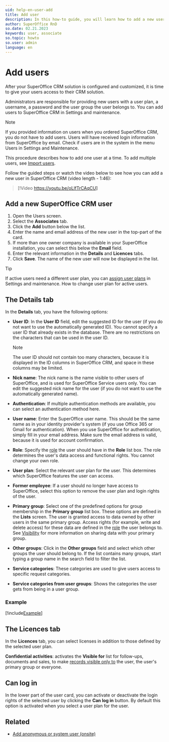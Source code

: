 ```yaml
---
uid: help-en-user-add
title: Add user
description: In this how-to guide, you will learn how to add a new user in SuperOffice CRM.
author: SuperOffice RnD
so.date: 02.21.2023
keywords: user, associate
so.topic: howto
so.user: admin
language: en
---
```


# Add users

After your SuperOffice CRM solution is configured and customized, it is time to give your users access to their CRM solution.

Administrators are responsible for providing new users with a user plan, a username, a password and the user group the user belongs to. You can add users to SuperOffice CRM in Settings and maintenance.

> [!NOTE]
> If you provided information on users when you ordered SuperOffice CRM, you do not have to add users. Users will have received login information from SuperOffice by email. Check if users are in the system in the menu Users in Settings and Maintenance.
>
> This procedure describes how to add one user at a time. To add multiple users, see [Import users][1].

Follow the guided steps or watch the video below to see how you can add a new user in SuperOffice CRM (video length - 1:46):

<!-- markdownlint-disable-next-line MD034 DOCSMD007 -->
> [!Video https://youtu.be/oLlfTrCAqCU]

## Add a new SuperOffice CRM user

1. Open the Users screen.
2. Select the **Associates** tab.
3. Click the **Add** button below the list.
4. Enter the name and email address of the new user in the top-part of the card.
5. If more than one owner company is available in your SuperOffice installation, you can select this below the **Email** field.
6. Enter the relevant information in the **Details** and **Licences** tabs.
7. Click **Save**. The name of the new user will now be displayed in the list.

> [!TIP]
> If active users need a different user plan, you can [assign user plans][4] in Settings and maintenance. How to change user plan for active users.

## The Details tab

In the **Details** tab, you have the following options:

* **User ID**: In the **User ID** field, edit the suggested ID for the user (if you do not want to use the automatically generated ID). You cannot specify a user ID that already exists in the database. There are no restrictions on the characters that can be used in the user ID.

    > [!NOTE]
    > The user ID should not contain too many characters, because it is displayed in the ID columns in SuperOffice CRM, and space in these columns may be limited.

* **Nick name**: The nick name is the name visible to other users of SuperOffice, and is used for SuperOffice Service users only. You can edit the suggested nick name for the user (if you do not want to use the automatically generated name).

* **Authentication**: If multiple authentication methods are available, you can select an authentication method here.

* **User name**: Enter the SuperOffice user name. This should be the same name as in your identity provider's system (if you use Office 365 or Gmail for authentication). When you use SuperOffice for authentication, simply fill in your email address. Make sure the email address is valid, because it is used for account confirmation.

* **Role**: Specify the [role][3] the user should have in the **Role** list box. The role determines the user's data access and functional rights. You cannot change your own role.

* **User plan**: Select the relevant user plan for the user. This determines which SuperOffice features the user can access.

* **Former employee**: If a user should no longer have access to SuperOffice, select this option to remove the user plan and login rights of the user.

* **Primary group**: Select one of the predefined options for group membership in the **Primary group** list box. These options are defined in the **Lists** screen. The user is granted access to data owned by other users in the same primary group. Access rights (for example, write and delete access) for these data are defined in the [role][3] the user belongs to. See [Visibility][2] for more information on sharing data with your primary group.

* **Other groups**: Click in the **Other groups** field and select which other groups the user should belong to. If the list contains many groups, start typing a group name in the search field to filter the list.

* **Service categories**: These categories are used to give users access to specific request categories.

* **Service categories from user groups**: Shows the categories the user gets from being in a user group.

### Example

[!include[Example](includes/example-grouping.md)]

## The Licences tab

In the **Licences** tab, you can select licenses in addition to those defined by the selected user plan.

**Confidential activities**: activates the **Visible for** list for follow-ups, documents and sales, to make [records visible only to][2] the user, the user's primary group or everyone.

## Can log in

In the lower part of the user card, you can activate or deactivate the login rights of the selected user by clicking the **Can log in** button. By default this option is activated when you select a user plan for the user.

## Related

* [Add anonymous or system user (onsite)][5]

<!-- Referenced links -->
[1]: import-users.md
[2]: visibility.md
[3]: role/index.md
[4]: change-user-plan.md
[5]: other-users.md

<!-- Referenced images -->
